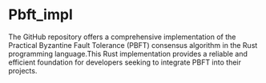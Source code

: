 # Pbft_impl
The GitHub repository offers a comprehensive implementation of the Practical Byzantine Fault Tolerance (PBFT) consensus algorithm in the Rust programming language.This Rust implementation provides a reliable and efficient foundation for developers seeking to integrate PBFT into their projects.
